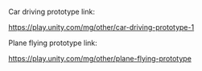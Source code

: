 Car driving prototype link: 

https://play.unity.com/mg/other/car-driving-prototype-1

Plane flying prototype link:

https://play.unity.com/mg/other/plane-flying-prototype